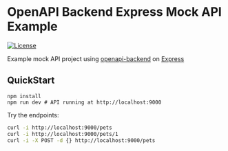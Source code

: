 # OpenAPI Backend Express Mock API Example
[![License](http://img.shields.io/:license-mit-blue.svg)](http://anttiviljami.mit-license.org)

Example mock API project using [openapi-backend](https://github.com/anttiviljami/openapi-backend) on [Express](https://expressjs.com/)

## QuickStart

```
npm install
npm run dev # API running at http://localhost:9000
```

Try the endpoints:

```bash
curl -i http://localhost:9000/pets
curl -i http://localhost:9000/pets/1
curl -i -X POST -d {} http://localhost:9000/pets
```

